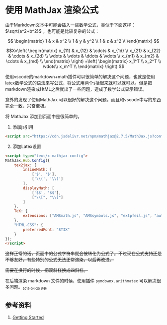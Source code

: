 # 使用 MathJax 渲染公式

[annotation]: <id> (1707c51a-0e4d-4c22-a0fb-9e383967d749)
[annotation]: <status> (public)
[annotation]: <create_time> (2019-04-30 17:56:26)
[annotation]: <category> (计算机技术)
[annotation]: <tags> (Javascript)
[annotation]: <comments> (true)

由于Markdown文本中可能会插入一些数学公式，类似于下面这样： $\sqrt{a^2+b^2}$ ，也可能是比较复杂的公式：

$$
\begin{matrix}
1 & x & x^2 \\
1 & y & y^2 \\
1 & z & z^2 \\
\end{matrix}
$$

$$X=\left(
    \begin{matrix}
        x_{11} & x_{12} & \cdots & x_{1d} \\
        x_{21} & x_{22} & \cdots & x_{2d} \\
        \vdots & \vdots & \ddots & \vdots \\
        x_{m1} & x_{m2} & \cdots & x_{md} \\
    \end{matrix}
\right)
=\left(
     \begin{matrix}
            x_1^T \\
            x_2^T \\
            \vdots\\
            x_m^T \\
        \end{matrix}
\right)
$$

使用vscode的markdown+math插件可以很简单的解决这个问题，也就是使用latex数学公式的语法来写公式，将公式用两个`$`括起来就可以就可以。但是把markdown渲染成HtML之后就出了一些问题，造成了数学公式显示错误。

意外的发现了使用MathJax 可以很好的解决这个问题，而且和vscode中写的东西完全一致，兴奋至极。

将 MathJax 添加到页面中是很简单的。

1. 添加js引用
```html
<script src="https://cdn.jsdelivr.net/npm/mathjax@2.7.5/MathJax.js?config=TeX-MML-AM_CHTML"></script>
```
2. 添加Latex设置

```html
<script type="text/x-mathjax-config">
MathJax.Hub.Config({
    tex2jax: {
        inlineMath: [
            ['$', '$'],
            ['\\(', '\\)']
        ],
        displayMath: [
            ['$$', '$$'],
            ["\\[", "\\]"]
        ]
    },
    TeX: {
        extensions: ["AMSmath.js", "AMSsymbols.js", "extpfeil.js", "autoload-all.js"]
    },
    "HTML-CSS": {
        preferredFont: "STIX"
    }
});
</script>
```
~~这样正常的话，页面中的公式字符串就会被转化为公式了。不过现在公式支持还是不够友好，有些特别的公式无法正常渲染，以后再改进。~~

~~需要在换行的时候，把双斜杠换成四斜杠。~~ 

在后端渲染 markdown 文件的时候，使用插件 `pymdownx.arithmatex` 可以解决很多问题。<sub><small>2019-04-30 更新</small></sub>

## 参考资料

1. [Getting Started](https://docs.mathjax.org/en/latest/start.html)